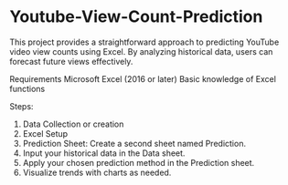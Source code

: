 # Youtube-View-Count-Prediction


This project provides a straightforward approach to predicting YouTube video view counts using Excel. By analyzing historical data, users can forecast future views effectively.

Requirements
Microsoft Excel (2016 or later)
Basic knowledge of Excel functions

Steps:
1. Data Collection or creation
2. Excel Setup
3. Prediction Sheet: Create a second sheet named Prediction.
4. Input your historical data in the Data sheet.
5. Apply your chosen prediction method in the Prediction sheet.
6. Visualize trends with charts as needed.
